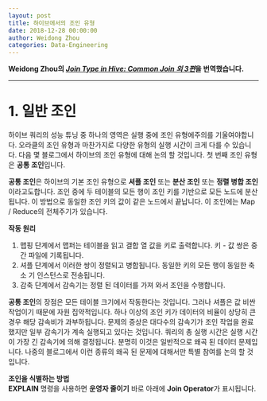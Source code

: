 ```yaml
---
layout: post
title: 하이브에서의 조인 유형
date: 2018-12-28 00:00:00
author: Weidong Zhou
categories: Data-Engineering
---  
```

  
  
**Weidong Zhou의 [*Join Type in Hive: Common Join 외 3편*](https://weidongzhou.wordpress.com/2017/06/06/join-type-in-hive-common-join)을 번역했습니다.**
  
  
- - -

# 1. 일반 조인
  
하이브 쿼리의 성능 튜닝 중 하나의 영역은 실행 중에 조인 유형에주의를 기울여야합니다. 오라클의 조인 유형과 마찬가지로 다양한 유형의 실행 시간이 크게 다를 수 있습니다. 다음 몇 블로그에서 하이브의 조인 유형에 대해 논의 할 것입니다. 첫 번째 조인 유형은 **공통 조인**입니다.
  
**공통 조인**은 하이브의 기본 조인 유형으로 **셔플 조인** 또는 **분산 조인** 또는 **정렬 병합 조인**이라고도합니다. 조인 중에 두 테이블의 모든 행이 조인 키를 기반으로 모든 노드에 분산됩니다. 이 방법으로 동일한 조인 키의 값이 같은 노드에서 끝납니다. 이 조인에는 Map / Reduce의 전체주기가 있습니다.

**작동 원리**
1. 맵핑 단계에서 맵퍼는 테이블을 읽고 결합 열 값을 키로 출력합니다. 키 - 값 쌍은 중간 파일에 기록됩니다.
2. 셔플 단계에서 이러한 쌍이 정렬되고 병합됩니다. 동일한 키의 모든 행이 동일한 축소 기 인스턴스로 전송됩니다.
3. 감축 단계에서 감속기는 정렬 된 데이터를 가져 와서 조인을 수행합니다.

**공통 조인**의 장점은 모든 테이블 크기에서 작동한다는 것입니다. 그러나 셔플은 값 비싼 작업이기 때문에 자원 집약적입니다. 하나 이상의 조인 키가 데이터의 비율이 상당히 큰 경우 해당 감속비가 과부하됩니다. 문제의 증상은 대다수의 감속기가 조인 작업을 완료했지만 일부 감속기가 계속 실행되고 있다는 것입니다. 쿼리의 총 실행 시간은 실행 시간이 가장 긴 감속기에 의해 결정됩니다. 분명히 이것은 일반적으로 왜곡 된 데이터 문제입니다. 나중의 블로그에서 이런 종류의 왜곡 된 문제에 대해서만 특별 참여를 논의 할 것입니다.

**조인을 식별하는 방법**  
**EXPLAIN** 명령을 사용하면 **운영자 줄이기** 바로 아래에 **Join Operator**가 표시됩니다.
